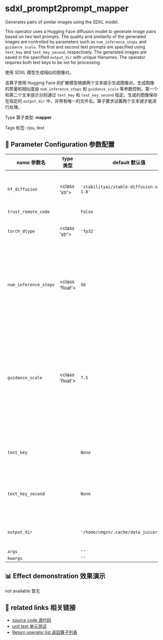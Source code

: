 # sdxl_prompt2prompt_mapper

Generates pairs of similar images using the SDXL model.

This operator uses a Hugging Face diffusion model to generate image pairs based on two text prompts. The quality and similarity of the generated images are controlled by parameters such as `num_inference_steps` and `guidance_scale`. The first and second text prompts are specified using `text_key` and `text_key_second`, respectively. The generated images are saved in the specified `output_dir` with unique filenames. The operator requires both text keys to be set for processing.

使用 SDXL 模型生成相似的图像对。

该算子使用 Hugging Face 的扩散模型根据两个文本提示生成图像对。生成图像的质量和相似度由 `num_inference_steps` 和 `guidance_scale` 等参数控制。第一个和第二个文本提示分别通过 `text_key` 和 `text_key_second` 指定。生成的图像保存在指定的 `output_dir` 中，并带有唯一的文件名。算子要求设置两个文本键才能进行处理。

Type 算子类型: **mapper**

Tags 标签: cpu, text

## 🔧 Parameter Configuration 参数配置
| name 参数名 | type 类型 | default 默认值 | desc 说明 |
|--------|------|--------|------|
| `hf_diffusion` | <class 'str'> | `'stabilityai/stable-diffusion-xl-base-1.0'` | diffusion model name on huggingface to generate the image. |
| `trust_remote_code` |  | `False` |  |
| `torch_dtype` | <class 'str'> | `'fp32'` | the floating point type used to load the diffusion model. |
| `num_inference_steps` | <class 'float'> | `50` | The larger the value, the better the image generation quality; however, this also increases the time required for generation. |
| `guidance_scale` | <class 'float'> | `7.5` | A higher guidance scale value encourages the model to generate images closely linked to the text prompt at the expense of lower image quality. Guidance scale is enabled when |
| `text_key` |  | `None` | the key name used to store the first caption in the caption pair. |
| `text_key_second` |  | `None` | the key name used to store the second caption in the caption pair. |
| `output_dir` |  | `'/home/cmgzn/.cache/data_juicer/assets'` | the storage location of the generated images. |
| `args` |  | `''` |  |
| `kwargs` |  | `''` |  |

## 📊 Effect demonstration 效果演示
not available 暂无

## 🔗 related links 相关链接
- [source code 源代码](../../../data_juicer/ops/mapper/sdxl_prompt2prompt_mapper.py)
- [unit test 单元测试](../../../tests/ops/mapper/test_sdxl_prompt2prompt_mapper.py)
- [Return operator list 返回算子列表](../../Operators.md)